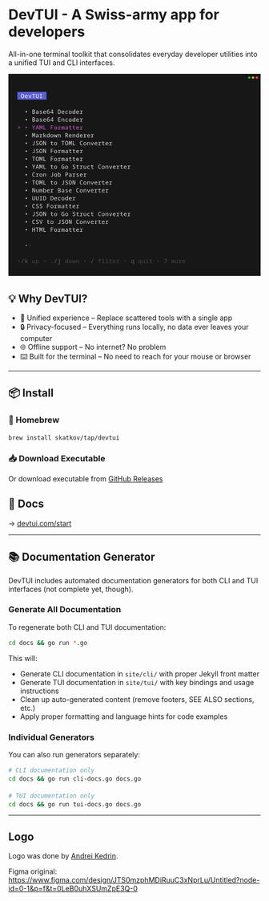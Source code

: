 # **DevTUI** - A Swiss-army app for developers

All-in-one terminal toolkit that consolidates everyday developer utilities into a unified TUI and CLI interfaces.

![devtui](/site/assets/img/devtui.png)

## 💡 Why DevTUI?

 - 🧰 Unified experience – Replace scattered tools with a single app
 - 🔒 Privacy-focused – Everything runs locally, no data ever leaves your computer
 - 🌐 Offline support – No internet? No problem
 - ⌨️ Built for the terminal – No need to reach for your mouse or browser

---

## 📦 Install
### 🧃 Homebrew
```
brew install skatkov/tap/devtui
```
### 📥 Download Executable

Or download executable from [GitHub Releases](https://github.com/skatkov/devtui/releases)

## 🚀 Docs
-> [devtui.com/start](https://devtui.com/start)

---

## 📚 Documentation Generator

DevTUI includes automated documentation generators for both CLI and TUI interfaces (not complete yet, though).

### Generate All Documentation
To regenerate both CLI and TUI documentation:

```bash
cd docs && go run *.go
```

This will:
- Generate CLI documentation in `site/cli/` with proper Jekyll front matter
- Generate TUI documentation in `site/tui/` with key bindings and usage instructions
- Clean up auto-generated content (remove footers, SEE ALSO sections, etc.)
- Apply proper formatting and language hints for code examples

### Individual Generators
You can also run generators separately:

```bash
# CLI documentation only
cd docs && go run cli-docs.go docs.go

# TUI documentation only
cd docs && go run tui-docs.go docs.go
```

---

## Logo
Logo was done by [Andrei Kedrin](https://linktr.ee/andreikedrin).

Figma original:
https://www.figma.com/design/JTS0mzphMDiRuuC3xNprLu/Untitled?node-id=0-1&p=f&t=0LeB0uhXSUmZpE3Q-0
